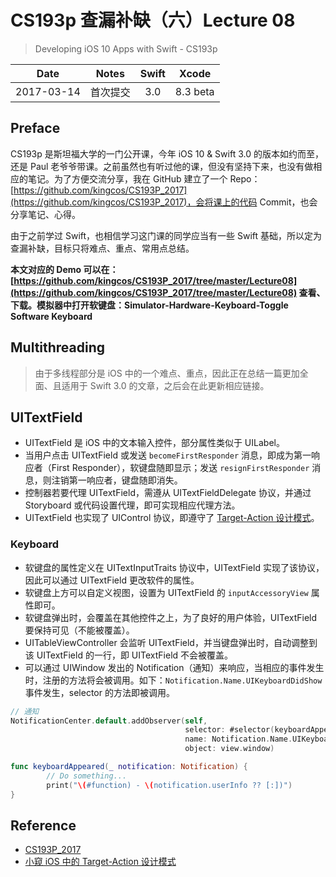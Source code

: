 # CS193p 查漏补缺（六）Lecture 08

> Developing iOS 10 Apps with Swift - CS193p

| Date | Notes | Swift | Xcode |
|:-----:|:-----:|:-----:|:-----:|
| 2017-03-14 | 首次提交 | 3.0 | 8.3 beta |

## Preface

CS193p 是斯坦福大学的一门公开课，今年 iOS 10 & Swift 3.0 的版本如约而至，还是 Paul 老爷爷带课。之前虽然也有听过他的课，但没有坚持下来，也没有做相应的笔记。为了方便交流分享，我在 GitHub 建立了一个 Repo：[https://github.com/kingcos/CS193P_2017](https://github.com/kingcos/CS193P_2017)，会将课上的代码 Commit，也会分享笔记、心得。

由于之前学过 Swift，也相信学习这门课的同学应当有一些 Swift 基础，所以定为查漏补缺，目标只将难点、重点、常用点总结。

**本文对应的 Demo 可以在：[https://github.com/kingcos/CS193P_2017/tree/master/Lecture08](https://github.com/kingcos/CS193P_2017/tree/master/Lecture08) 查看、下载。模拟器中打开软键盘：Simulator-Hardware-Keyboard-Toggle Software Keyboard**

## Multithreading

> 由于多线程部分是 iOS 中的一个难点、重点，因此正在总结一篇更加全面、且适用于 Swift 3.0 的文章，之后会在此更新相应链接。

## UITextField

- UITextField 是 iOS 中的文本输入控件，部分属性类似于 UILabel。
- 当用户点击 UITextField 或发送 `becomeFirstResponder` 消息，即成为第一响应者（First Responder），软键盘随即显示；发送 `resignFirstResponder` 消息，则注销第一响应者，键盘随即消失。
- 控制器若要代理 UITextField，需遵从 UITextFieldDelegate 协议，并通过 Storyboard 或代码设置代理，即可实现相应代理方法。
- UITextField 也实现了 UIControl 协议，即遵守了 [Target-Action 设计模式](http://www.jianshu.com/p/b00056fac0a8)。

### Keyboard

- 软键盘的属性定义在 UITextInputTraits 协议中，UITextField 实现了该协议，因此可以通过 UITextField 更改软件的属性。
- 软键盘上方可以自定义视图，设置为 UITextField 的 `inputAccessoryView` 属性即可。
- 软键盘弹出时，会覆盖在其他控件之上，为了良好的用户体验，UITextField 要保持可见（不能被覆盖）。
- UITableViewController 会监听 UITextField，并当键盘弹出时，自动调整到该 UITextField 的一行，即 UITextField 不会被覆盖。
- 可以通过 UIWindow 发出的 Notification（通知）来响应，当相应的事件发生时，注册的方法将会被调用。如下：`Notification.Name.UIKeyboardDidShow` 事件发生，selector 的方法即被调用。

```Swift
// 通知
NotificationCenter.default.addObserver(self,
                                       selector: #selector(keyboardAppeared(_:)),
                                       name: Notification.Name.UIKeyboardDidShow,
                                       object: view.window)

func keyboardAppeared(_ notification: Notification) {
        // Do something...
        print("\(#function) - \(notification.userInfo ?? [:])")
}
```

## Reference

- [CS193P_2017](https://github.com/kingcos/CS193P_2017)
- [小窥 iOS 中的 Target-Action 设计模式](http://www.jianshu.com/p/b00056fac0a8)
